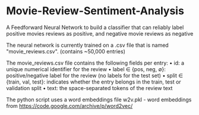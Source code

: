 # Movie-Review-Sentiment-Analysis
A Feedforward Neural Network to build a classifier that can reliably label positive movies reviews as positive, and negative movie reviews as negative


The neural network is currently trained on a .csv file that is named "movie_reviews.csv". (contains ~50,000 entries)

The movie_reviews.csv file contains the following fields per entry:
          • id: a unique numerical identifier for the review
          • label ∈ {pos, neg, ∅}: positive/negative label for the review (no labels for the test set)
          • split ∈ {train, val, test}: indicates whether the entry belongs in the train, test or validation split
          • text: the space-separated tokens of the review text
          
The python script uses a word embeddings file w2v.pkl - word embeddings from https://code.google.com/archive/p/word2vec/ 
